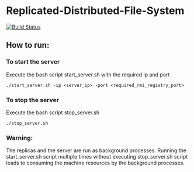# Replicated-Distributed-File-System

[![Build Status](https://travis-ci.com/M7moudHussein/Replicated-Distributed-File-System.svg?token=ui1vZpqLuQ1oXxYH7t2x&branch=master)](https://travis-ci.com/M7moudHussein/Replicated-Distributed-File-System)

## How to run:

### To start the server
Execute the bash script start_server.sh with the required ip and port

```./start_server.sh -ip <server_ip> -port <required_rmi_registry_port>```

### To stop the server
Execute the bash script stop_server.sh

```./stop_server.sh```


### Warning:
<aside class="warning">
The replicas and the server are run as background processes. Running the start_server.sh script multiple times without executing stop_server.sh script leads to consuming the machine resources by the background processes.
</aside>
